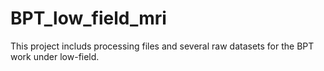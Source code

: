 # BPT_low_field_mri
This project includs processing files and several raw datasets for the BPT work under low-field.

